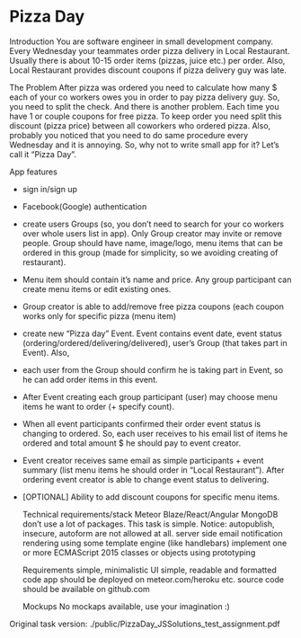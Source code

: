 # Pizza Day

  Introduction
You are software engineer in small development company. Every Wednesday your teammates
order pizza delivery in Local Restaurant. Usually there is about 10-15 order items (pizzas, juice
etc.) per order. Also, Local Restaurant provides discount coupons if pizza delivery guy was late.

  The Problem
After pizza was ordered you need to calculate how many $ each of your co workers owes you in
order to pay pizza delivery guy. So, you need to split the check. And there is another problem.
Each time you have 1 or couple coupons for free pizza. To keep order you need split this discount
(pizza price) between all coworkers who ordered pizza. Also, probably you noticed that you need
to do same procedure every Wednesday and it is annoying. So, why not to write small app for it?
Let’s call it “Pizza Day”.

  App features
- sign in/sign up
- Facebook(Google) authentication
- create users Groups (so, you don’t need to search for your co workers over whole users list
in app). Only Group creator may invite or remove people. Group should have name,
image/logo, menu items that can be ordered in this group (made for simplicity, so we
avoiding creating of restaurant).
- Menu item should contain it’s name and price. Any group participant can create menu
items or edit existing ones.
- Group creator is able to add/remove free pizza coupons (each coupon works only for
specific pizza (menu item)
- create new “Pizza day” Event. Event contains event date, event status
(ordering/ordered/delivering/delivered), user’s Group (that takes part in Event). Also,
- each user from the Group should confirm he is taking part in Event, so he can add order
items in this event.
- After Event creating each group participant (user) may choose menu items he want to order
(+ specify count).
- When all event participants confirmed their order event status is changing to ordered. So,
each user receives to his email list of items he ordered and total amount $ he should pay to
event creator.
- Event creator receives same email as simple participants + event summary (list menu items
he should order in “Local Restaurant”). After ordering event creator is able to change event
status to delivering.
- [OPTIONAL] Ability to add discount coupons for specific menu items.

  Technical requirements/stack
Meteor
Blaze/React/Angular
MongoDB
don’t use a lot of packages. This task is simple. Notice: autopublish, insecure, autoform
are not allowed at all.
server side email notification rendering using some template engine (like handlebars)
implement one or more ECMAScript 2015 classes or objects using prototyping

  Requirements
simple, minimalistic UI
simple, readable and formatted code
app should be deployed on meteor.com/heroku etc.
source code should be available on github.com

  Mockups
No mockaps available, use your imagination :)

Original task version: ./public/PizzaDay_JSSolutions_test_assignment.pdf